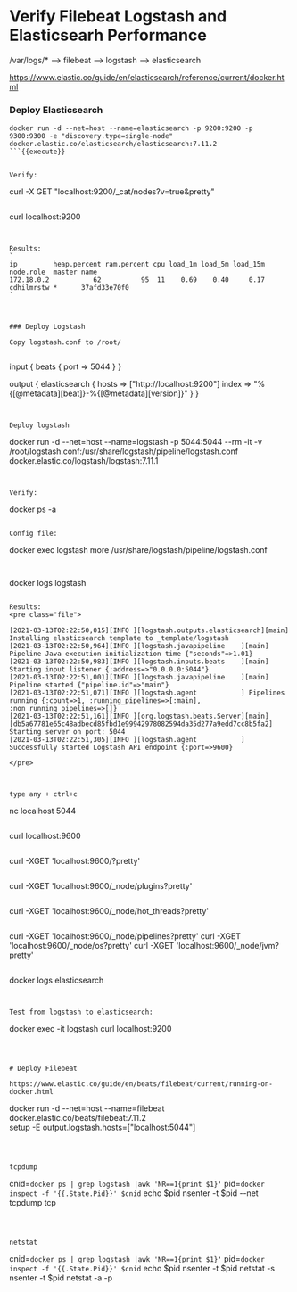 # Verify Filebeat Logstash and Elasticsearh Performance

/var/logs/* --> filebeat --> logstash --> elasticsearch

https://www.elastic.co/guide/en/elasticsearch/reference/current/docker.html


### Deploy Elasticsearch
```
docker run -d --net=host --name=elasticsearch -p 9200:9200 -p 9300:9300 -e "discovery.type=single-node" docker.elastic.co/elasticsearch/elasticsearch:7.11.2
```{{execute}}


Verify:
```
curl -X GET "localhost:9200/_cat/nodes?v=true&pretty"
```{{execute}}

```
curl localhost:9200
```{{execute}}


Results:
`
ip         heap.percent ram.percent cpu load_1m load_5m load_15m node.role  master name
172.18.0.2           62          95  11    0.69    0.40     0.17 cdhilmrstw *      37afd33e70f0
`



### Deploy Logstash

Copy logstash.conf to /root/


```
input {
  beats {
    port => 5044
  }
}

output {
  elasticsearch {
    hosts => ["http://localhost:9200"]
    index => "%{[@metadata][beat]}-%{[@metadata][version]}" 
  }
}
```{{copy}}


Deploy logstash
```
docker run -d  --net=host --name=logstash -p 5044:5044 --rm -it -v /root/logstash.conf:/usr/share/logstash/pipeline/logstash.conf docker.elastic.co/logstash/logstash:7.11.1
```{{execute}}


Verify:
```
docker ps -a
```{{execute}}

Config file:
```
docker exec logstash more /usr/share/logstash/pipeline/logstash.conf
```{{execute}}


```
docker logs logstash
```{{execute}}

Results:
<pre class="file">

[2021-03-13T02:22:50,015][INFO ][logstash.outputs.elasticsearch][main] Installing elasticsearch template to _template/logstash
[2021-03-13T02:22:50,964][INFO ][logstash.javapipeline    ][main] Pipeline Java execution initialization time {"seconds"=>1.01}
[2021-03-13T02:22:50,983][INFO ][logstash.inputs.beats    ][main] Starting input listener {:address=>"0.0.0.0:5044"}
[2021-03-13T02:22:51,001][INFO ][logstash.javapipeline    ][main] Pipeline started {"pipeline.id"=>"main"}
[2021-03-13T02:22:51,071][INFO ][logstash.agent           ] Pipelines running {:count=>1, :running_pipelines=>[:main], :non_running_pipelines=>[]}
[2021-03-13T02:22:51,161][INFO ][org.logstash.beats.Server][main][db5a67781e65c48adbecd85fbd1e99942978082594da35d277a9edd7cc8b5fa2] Starting server on port: 5044
[2021-03-13T02:22:51,305][INFO ][logstash.agent           ] Successfully started Logstash API endpoint {:port=>9600}

</pre>



type any + ctrl+c
```
nc localhost 5044
```{{execute}}

```
curl localhost:9600
```{{execute}}

```
curl -XGET 'localhost:9600/?pretty'
```{{execute}}

```
curl -XGET 'localhost:9600/_node/plugins?pretty'
```{{execute}}

```
curl -XGET 'localhost:9600/_node/hot_threads?pretty'
```{{execute}}

```
curl -XGET 'localhost:9600/_node/pipelines?pretty'
curl -XGET 'localhost:9600/_node/os?pretty'
curl -XGET 'localhost:9600/_node/jvm?pretty'
```{{execute}}

```
docker logs elasticsearch
```{{execute}}


Test from logstash to elasticsearch:
```
docker exec -it logstash curl localhost:9200
```{{execute}}



# Deploy Filebeat

https://www.elastic.co/guide/en/beats/filebeat/current/running-on-docker.html

```
docker run -d --net=host --name=filebeat \
docker.elastic.co/beats/filebeat:7.11.2 \
setup -E output.logstash.hosts=["localhost:5044"]  
```{{execute}}



tcpdump
```
cnid=`docker ps | grep logstash |awk 'NR==1{print $1}'`
pid=`docker inspect -f '{{.State.Pid}}' $cnid`
echo $pid
nsenter -t $pid --net tcpdump tcp
```{{execute T2}}



netstat
```
cnid=`docker ps | grep logstash |awk 'NR==1{print $1}'`
pid=`docker inspect -f '{{.State.Pid}}' $cnid`
echo $pid
nsenter -t $pid netstat -s
nsenter -t $pid netstat -a -p

```{{execute T2}}